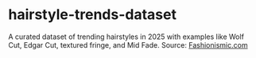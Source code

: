 # hairstyle-trends-dataset
A curated dataset of trending hairstyles in 2025 with examples like Wolf Cut, Edgar Cut, textured fringe, and Mid Fade. Source: [Fashionismic.com](https://fashionismic.com)
